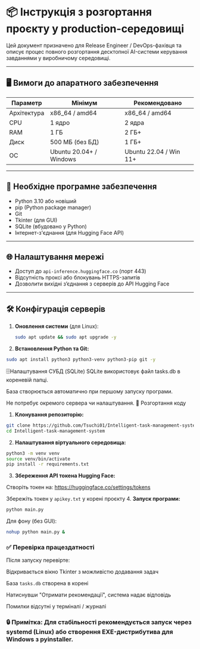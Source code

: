 
# 📦 Інструкція з розгортання проєкту у production-середовищі

Цей документ призначено для Release Engineer / DevOps-фахівця та описує процес повного розгортання десктопної AI-системи керування завданнями у виробничому середовищі.

---

## 🖥️ Вимоги до апаратного забезпечення

| Параметр       | Мінімум                | Рекомендовано          |
|----------------|-------------------------|-------------------------|
| Архітектура    | x86_64 / amd64          | x86_64 / amd64          |
| CPU            | 1 ядро                  | 2 ядра                  |
| RAM            | 1 ГБ                    | 2 ГБ+                   |
| Диск           | 500 МБ (без БД)         | 1 ГБ+                   |
| ОС             | Ubuntu 20.04+ / Windows | Ubuntu 22.04 / Win 11+ |

---

## 🧰 Необхідне програмне забезпечення

- Python 3.10 або новіший
- pip (Python package manager)
- Git
- Tkinter (для GUI)
- SQLite (вбудовано у Python)
- Інтернет-з'єднання (для Hugging Face API)

---

## 🌐 Налаштування мережі

- Доступ до `api-inference.huggingface.co` (порт 443)
- Відсутність проксі або блокувань HTTPS-запитів
- Дозволити вихідні з’єднання з серверів до API Hugging Face

---

## 🛠️ Конфігурація серверів

1. **Оновлення системи** (для Linux):

   ```bash
   sudo apt update && sudo apt upgrade -y
   ```
2. **Встановлення Python та Git:**
 ```bash
sudo apt install python3 python3-venv python3-pip git -y
```
🗄️Налаштування СУБД (SQLite)
SQLite використовує файл tasks.db в кореневій папці.

База створюється автоматично при першому запуску програми.

Не потребує окремого сервера чи налаштування.
🚀 Розгортання коду
1. **Клонування репозиторію:**
```bash
git clone https://github.com/Tsuchi01/Intelligent-task-management-system.git
cd Intelligent-task-management-system
```
2. **Налаштування віртуального середовища:**
```bash
python3 -m venv venv
source venv/bin/activate
pip install -r requirements.txt
```
3. **Збереження API токена Hugging Face:**

Створіть токен на: https://huggingface.co/settings/tokens

Збережіть токен у `apikey.txt` у корені проєкту
4. **Запуск програми:**
```bash
python main.py
```
Для фону (без GUI):
```bash
nohup python main.py &
```
### ✅ Перевірка працездатності
Після запуску перевірте:

Відкривається вікно Tkinter з можливістю додавання задач

База `tasks.db` створена в корені

Натиснувши "Отримати рекомендації", система надає відповідь

Помилки відсутні у терміналі / журналі

### 🔒 Примітка: Для стабільності рекомендується запуск через systemd (Linux) або створення EXE-дистрибутива для Windows з pyinstaller.

